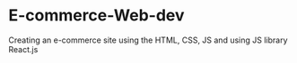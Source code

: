 # E-commerce-Web-dev
Creating an e-commerce site using the HTML, CSS, JS and using JS library React.js
